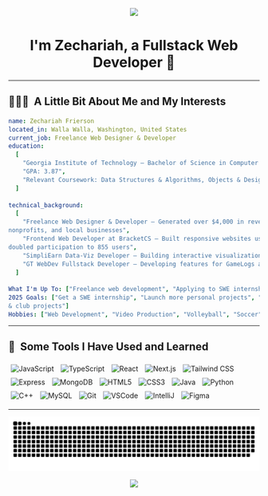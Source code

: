 <p align="center">
  <img src="https://capsule-render.vercel.app/api?type=waving&color=gradient&text=Welcome!&height=100&section=header"/>
</p>

<h1 align="center">
  I'm Zechariah, a Fullstack Web Developer 👋
</h1>

---

<h2> 👨🏻‍💻 &nbsp;A Little Bit About Me and My Interests</h2>

```yaml
name: Zechariah Frierson
located_in: Walla Walla, Washington, United States
current_job: Freelance Web Designer & Developer
education:
  [
    "Georgia Institute of Technology – Bachelor of Science in Computer Science (Grad May 2027)",
    "GPA: 3.87",
    "Relevant Coursework: Data Structures & Algorithms, Objects & Design, Computer Organization & Programming",
  ]

technical_background:
  [
    "Freelance Web Designer & Developer – Generated over $4,000 in revenue, built sites for law firms,
nonprofits, and local businesses",
    "Frontend Web Developer at BracketCS – Built responsive websites using Next.js and TailwindCSS,
doubled participation to 855 users",
    "SimpliEarn Data-Viz Developer – Building interactive visualizations with Chart.js for earnings call analysis",
    "GT WebDev Fullstack Developer – Developing features for GameLogs and JourneyJar using MERN stack",
  ]

What I'm Up To: ["Freelance web development", "Applying to SWE internships", "Club projects"]
2025 Goals: ["Get a SWE internship", "Launch more personal projects", "Contribute to more open source
& club projects"]
Hobbies: ["Web Development", "Video Production", "Volleyball", "Soccer", "Video Games", "Photography"]
```
  
---  
  
<h2> 🚀 &nbsp;Some Tools I Have Used and Learned</h2>
<p align="left">
  <img src="https://cdn.jsdelivr.net/gh/devicons/devicon/icons/javascript/javascript-original.svg" alt="JavaScript" style="height:45px; width:auto; margin: 5px;" />
  <img src="https://cdn.jsdelivr.net/gh/devicons/devicon/icons/typescript/typescript-original.svg" alt="TypeScript" style="height:45px; width:auto; margin: 5px;" />
  <img src="https://cdn.jsdelivr.net/gh/devicons/devicon/icons/react/react-original.svg" alt="React" style="height:45px; width:auto; margin: 5px;" />
  <img src="https://cdn.jsdelivr.net/gh/devicons/devicon/icons/nextjs/nextjs-original.svg" alt="Next.js" style="height:45px; width:auto; margin: 5px;" />
  <img src="https://cdn.simpleicons.org/tailwindcss/06B6D4" alt="Tailwind CSS" style="height:45px; width:auto; margin: 5px;" />
  <img src="https://cdn.jsdelivr.net/gh/devicons/devicon/icons/express/express-original.svg" alt="Express" style="height:45px; width:auto; margin: 5px;" />
  <img src="https://cdn.jsdelivr.net/gh/devicons/devicon/icons/mongodb/mongodb-original.svg" alt="MongoDB" style="height:45px; width:auto; margin: 5px;" />
  <img src="https://cdn.jsdelivr.net/gh/devicons/devicon/icons/html5/html5-original.svg" alt="HTML5" style="height:45px; width:auto; margin: 5px;" />
  <img src="https://cdn.jsdelivr.net/gh/devicons/devicon/icons/css3/css3-original.svg" alt="CSS3" style="height:45px; width:auto; margin: 5px;" />
  <img src="https://cdn.jsdelivr.net/gh/devicons/devicon/icons/java/java-original.svg" alt="Java" style="height:45px; width:auto; margin: 5px;" />
  <img src="https://cdn.jsdelivr.net/gh/devicons/devicon/icons/python/python-original.svg" alt="Python" style="height:45px; width:auto; margin: 5px;" />
  <img src="https://cdn.jsdelivr.net/gh/devicons/devicon/icons/cplusplus/cplusplus-original.svg" alt="C++" style="height:45px; width:auto; margin: 5px;" />
  <img src="https://cdn.jsdelivr.net/gh/devicons/devicon/icons/mysql/mysql-original.svg" alt="MySQL" style="height:45px; width:auto; margin: 5px;" />
  <img src="https://cdn.jsdelivr.net/gh/devicons/devicon/icons/git/git-original.svg" alt="Git" style="height:45px; width:auto; margin: 5px;" />
  <img src="https://cdn.jsdelivr.net/gh/devicons/devicon/icons/vscode/vscode-original.svg" alt="VSCode" style="height:45px; width:auto; margin: 5px;" />
  <img src="https://cdn.jsdelivr.net/gh/devicons/devicon/icons/intellij/intellij-original.svg" alt="IntelliJ" style="height:45px; width:auto; margin: 5px;" />
  <img src="https://cdn.jsdelivr.net/gh/devicons/devicon/icons/figma/figma-original.svg" alt="Figma" style="height:45px; width:auto; margin: 5px;" />
</p>

---

<p align="center">
  <picture>
    <source media="(prefers-color-scheme: dark)" srcset="https://raw.githubusercontent.com/techo10n/techo10n/output/github-snake-dark.svg" />
    <source media="(prefers-color-scheme: light)" srcset="https://raw.githubusercontent.com/techo10n/techo10n/output/github-snake.svg" />
    <img alt="github-snake" src="https://raw.githubusercontent.com/techo10n/techo10n/output/github-snake.svg" />
  </picture>
</p>

<p align="center">
  <img src="https://capsule-render.vercel.app/api?type=waving&color=gradient&height=100&section=footer"/>
</p>

